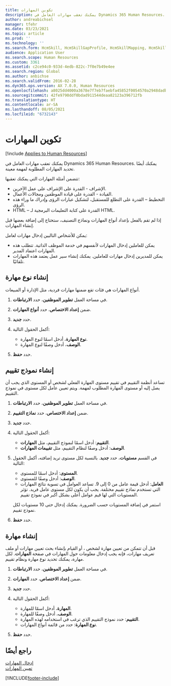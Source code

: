 ```yaml
---
title: تكوين المهارات
description: يمكنك تعقب مهارات العامل في Dynamics 365 Human Resources. يمكنك أيضًا تحديد المهارات المطلوبة لمهمة معينة.
author: andreabichsel
manager: tfehr
ms.date: 03/23/2021
ms.topic: article
ms.prod: ''
ms.technology: ''
ms.search.form: HcmSkill, HcmSkillGapProfile, HcmSkillMapping, HcmSkillType, HcmEmployeeDevelopmentWorkspace
audience: Application User
ms.search.scope: Human Resources
ms.custom: 3361
ms.assetid: c2ce94c0-933d-4edb-822c-7f0e7b49e4ee
ms.search.region: Global
ms.author: anbichse
ms.search.validFrom: 2016-02-28
ms.dyn365.ops.version: AX 7.0.0, Human Resources
ms.openlocfilehash: a8025dd4000a3678e7f7eb7faebfa45852f0054570a2948dadbc21913c63f578
ms.sourcegitcommit: 42fe9790ddf0bdad911544deaa82123a396712fb
ms.translationtype: HT
ms.contentlocale: ar-SA
ms.lasthandoff: 08/05/2021
ms.locfileid: "6732143"
---
```

# <a name="configure-skills"></a>تكوين المهارات

[!include [Applies to Human Resources](../includes/applies-to-hr.md)]

يمكنك تعقب مهارات العامل في Dynamics 365 Human Resources. يمكنك أيضًا تحديد المهارات المطلوبة لمهمة معينة.

تتضمن أمثلة المهارات التي يمكنك تعقبها:

- الإشراف - القدرة على الإشراف على عمل الآخرين.
- القيادة - القدرة على قيادة الموظفين ومجالات الأعمال.
- التخطيط – القدرة على التطلع للمستقبل، لتشكيل عبارات الرؤى وإدراك ما وراء هذه الرؤى.
- HTML – القدرة على كتابة التعليمات البرمجية لـ HTML.

إذا لم تقم بالفعل بإعداد أنواع المهارات ونماذج التصنيف، ستحتاج إلى إضافة بعضها قبل إنشاء المهارات.

يمكن للأشخاص التاليين إدخال مهارات لعامل:

- يمكن للعاملين إدخال المهارات لأنفسهم في خدمة الموظف الذاتية. تتطلب هذه المهارات اعتماد المدير.
- يمكن للمديرين إدخال مهارات للعاملين. يمكنك إنشاء سير عمل يعتمد هذه المهارات تلقائيًا.

## <a name="create-a-skill-type"></a>إنشاء نوع مهارة

أنواع المهارات هي فئات تقع ضمنها مهارات فردية، مثل الإدارة أو المبيعات.

1. في مساحة العمل **تطوير الموظفين**، حدد **الارتباطات**.

2. ضمن **إعداد الاختصاص**، حدد **أنواع المهارات**.

3. حدد **جديد**.

4. أكمل الحقول التالية:

   - **نوع المهارة**، أدخل اسمًا لنوع المهارة.
   - **الوصف**، أدخل وصفًا لنوع المهارة.

5. حدد **حفظ**.

## <a name="create-a-rating-model"></a>إنشاء نموذج تقييم

تساعد أنظمة التقييم في تقييم مستوى المهارة الفعلي لشخص أو المستوى الذي يجب أن يصل إليه أو مستوى المهارة المطلوب لمهمة. ويتم تعيين عامل لكل مستوى في نموذج التقييم.

1. في مساحة العمل **تطوير الموظفين**، حدد **الارتباطات**.

2. ضمن **إعداد الاختصاص**، حدد **نماذج التقييم**.

3. حدد **جديد**.

4. أكمل الحقول التالية:

   - **التقييم**: أدخل اسمًا لنموذج التقييم، مثل **المهارات**.
   - **الوصف**: أدخل وصفًا لنظام التقييم، مثل **تقييمات المهارات**.

5. في القسم **مستويات**، حدد **جديد**. بالنسبة لكل مستوى تريد إضافته، أكمل الحقول التالية:

   - **المستوى**: أدخل اسمًا للمستوى.
   - **الوصف**: أدخل وصفًا للمستوى.
   - **العامل**: أدخل قيمة عامل من 0 إلى 9. تساعد العوامل في تسوية نتائج المهارات التي تستخدم نماذج تقييم مختلفة. يجب أن يكون لكل مستوى عامل فريد. تؤثر المستويات التي لها قيم عوامل أعلى بشكل أكبر في نموذج تقييم.

   استمر في إضافة المستويات حسب الضرورة. يمكنك إدخال حتى 10 مستويات لكل نموذج تقييم.

6. حدد **حفظ**.

## <a name="create-a-skill"></a>إنشاء مهارة

قبل أن تتمكن من تعيين مهارة لشخص ، أو القيام بإنشاء بحث تعيين مهارات أو ملف تعريف مهارات، فإنه يجب إدخال معلومات حول المهارات في صفحة **المهارات**. لكل مهارة، يمكنك تحديد نوع مهارة ونظام تقييم.

1. في مساحة العمل **تطوير الموظفين**، حدد **الارتباطات**.

2. ضمن **إعداد الاختصاص**، حدد **المهارات**.

3. حدد **جديد**.

4. أكمل الحقول التالية:

   - **المهارة**، أدخل اسمًا للمهارة.
   - **الوصف**، أدخل وصفًا للمهارة.
   - **التقييم**: حدد نموذج التقييم الذي ترغب في استخدامه لهذه المهارة.
   - **نوع المهارة**: حدد من قائمة أنواع المهارات.

5. حدد **حفظ**.

## <a name="see-also"></a>راجع أيضًا

[إدخال المهارات](hr-develop-enter-skills.md)<br>
[تعيين المهارات](hr-develop-map-skills.md)

[!INCLUDE[footer-include](../includes/footer-banner.md)]
